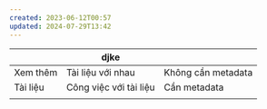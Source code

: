 ```yaml
---
created: 2023-06-12T00:57
updated: 2024-07-29T13:42
---
```

 |          | djke                   |                    |
 | -------- | ---------------------- | ------------------ |
 | Xem thêm | Tài liệu với nhau      | Không cần metadata |
 | Tài liệu | Công việc với tài liệu | Cần metadata                   |
 |          |                        |                    |
